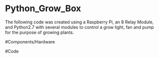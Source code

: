 # Python_Grow_Box

The following code was created using a Raspberry Pi, an 8 Relay Module, and Python2.7 with several modules to control a grow light, fan and pump 
for the purpose of growing plants.

#Components/Hardware

#Code


